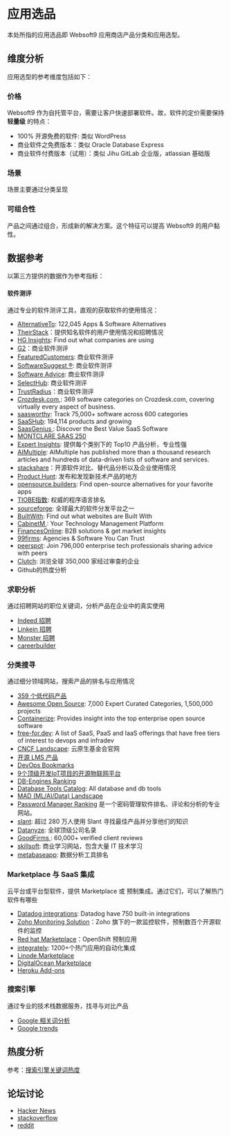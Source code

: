 # 应用选品

本处所指的应用选品即 Websoft9 应用商店产品分类和应用选型。

## 维度分析

应用选型的参考维度包括如下：

### 价格

Websoft9 作为自托管平台，需要让客户快速部署软件。故，软件的定价需要保持 **轻量级** 的特点：  

- 100% 开源免费的软件: 类似 WordPress
- 商业软件之免费版本：类似 Oracle Database Express
- 商业软件付费版本（试用）：类似 Jihu GitLab 企业版，atlassian 基础版

### 场景

场景主要通过分类呈现

### 可组合性

产品之间通过组合，形成新的解决方案。这个特征可以提高 Websoft9 的用户黏性。  


## 数据参考

以第三方提供的数据作为参考指标：

#### 软件测评

通过专业的软件测评工具，直观的获取软件的使用情况：

- [AlternativeTo](https://alternativeto.net/): 122,045 Apps & Software Alternatives
- [TheirStack](https://theirstack.com/en)：提供知名软件的用户使用情况和招聘情况
- [HG Insights](https://discovery.hgdata.com/): Find out what companies are using
- [G2](https://www.g2.com/)：商业软件测评
- [FeaturedCustomers](https://www.featuredcustomers.com/): 商业软件测评
- [SoftwareSuggest ®](https://www.softwaresuggest.com/): 商业软件测评
- [Software Advice](https://www.softwareadvice.com/): 商业软件测评
- [SelectHub](https://www.selecthub.com/): 商业软件测评
- [TrustRadius](https://www.trustradius.com/)：商业软件测评
- [Crozdesk.com,](https://crozdesk.com/): 369 software categories on Crozdesk.com, covering virtually every aspect of business.
- [saasworthy](https://www.saasworthy.com/): Track 75,000+ software across 600 categories
- [SaaSHub](https://www.saashub.com/): 194,114 products and growing
- [SaasGenius ](https://www.saasgenius.com/): Discover the Best Value SaaS Software
- [MONTCLARE SAAS 250](http://montclare.com/saas-250/)
- [Expert Insights](https://expertinsights.com/): 提供每个类别下的 Top10 产品分析，专业性强
- [AIMultiple](https://aimultiple.com/): AIMultiple has published more than a thousand research articles and hundreds of data-driven lists of software and services.
- [stackshare](https://stackshare.io/)：开源软件对比、替代品分析以及企业使用情况
- [Product Hunt](https://www.producthunt.com/): 发布和发现新技术产品的地方
- [opensource.builders](https://opensource.builders/): Find open-source alternatives for your favorite apps
- [TIOBE指数](https://www.tiobe.com/tiobe-index/): 权威的程序语言排名
- [sourceforge](https://sourceforge.net/): 全球最大的软件分发平台之一
- [BuiltWith](https://builtwith.com/): Find out what websites are Built With
- [CabinetM ](https://www.cabinetm.com/): Your Technology Management Platform
- [FinancesOnline](https://financesonline.com/): B2B solutions & get market insights
- [99firms](https://99firms.com/): Agencies & Software You Can Trust
- [peerspot](https://www.peerspot.com/): Join 796,000 enterprise tech professionals sharing advice with peers
- [Clutch](https://clutch.co/): 浏览全球 350,000 家经过审查的企业
- Github的热度分析

### 求职分析

通过招聘网站的职位关键词，分析产品在企业中的真实使用

- [Indeed 招聘](https://www.indeed.com)
- [Linkein 招聘](https://www.linkedin.com/jobs/)
- [Monster 招聘](https://www.monster.com)
- [careerbuilder](https://www.careerbuilder.com/)

### 分类搜寻

通过细分领域网站，搜索产品的排名与应用情况

- [359 个低代码产品](https://airtable.com/appgtkCKwkLEgMyTo/shr78BZzqhqxYdqRa/tblNb6MHPMpAYKkt6)
- [Awesome Open Source](https://awesomeopensource.com/): 7,000 Expert Curated Categories, 1,500,000 projects
- [Containerize](https://products.containerize.com/): Provides insight into the top enterprise open source software
- [free-for.dev](https://github.com/ripienaar/free-for-dev): A list of SaaS, PaaS and IaaS offerings that have free tiers of interest to devops and infradev
- [CNCF Landscape](https://landscape.cncf.io/): 云原生基金会官网
- [开源 LMS 产品](https://elearningindustry.com/directory/software-categories/learning-management-systems/license/open)
- [DevOps Bookmarks](https://www.devopsbookmarks.org/)
- [9个顶级开发IoT项目的开源物联网平台](https://blog.csdn.net/shnbiot/article/details/80432017)
- [DB-Engines Ranking](https://db-engines.com/en/)
- [Database Tools Catalog](https://dbmstools.com/): All database and db tools
- [MAD (ML/AI/Data) Landscape](https://mad.firstmark.com/)
- [Password Manager Ranking](https://www.passwordmanager.com) 是一个密码管理软件排名、评论和分析的专业网站。
- [slant](https://www.slant.co/): 超过 280 万人使用 Slant 寻找最佳产品并分享他们的知识
- [Datanyze](https://www.datanyze.com/): 全球顶级公司名录
- [GoodFirms ](https://www.goodfirms.co/): 60,000+ verified client reviews
- [skillsoft](https://www.skillsoft.com/explore): 商业学习网站，包含大量 IT 技术学习
- [metabaseapp](https://redpoint.metabaseapp.com/public/dashboard/5e802588-cc2c-489c-a2f3-283d6c3cd298?category=&repo=&series=&license=): 数据分析工具排名

### Marketplace 与 SaaS 集成

云平台或平台型软件，提供 Marketplace 或 预制集成。通过它们，可以了解热门软件有哪些

- [Datadog integrations](https://docs.datadoghq.com/integrations/): Datadog have 750 built-in integrations
- [Zoho Monitoring Solution](https://www.manageengine.com/products/applications_manager/index3.html)：Zoho 旗下的一款监控软件，预制数百个开源软件的监控
- [Red hat Marketplace](https://swc.saas.ibm.com/en-us/redhat-marketplace)：OpenShift 预制应用
- [integrately](https://integrately.com/integrations/apps): 1200+个热门应用的自动化集成
- [Linode Marketplace](https://www.linode.com/marketplace/apps/)
- [DigitalOcean Marketplace](https://marketplace.digitalocean.com/category/all)
- [Heroku Add-ons](https://elements.heroku.com/addons)

### 搜索引擎

通过专业的技术栈数据服务，找寻与对比产品

- [Google 相关词分析](https://anvaka.github.io/vs/)
- [Google trends](https://trends.google.com/trends/explore)

## 热度分析

参考：[搜索引擎关键词热度](./martech/keywords)

## 论坛讨论

- [Hacker News](https://news.ycombinator.com/)
- [stackoverflow](https://stackoverflow.com/)
- [reddit](https://www.reddit.com/)


